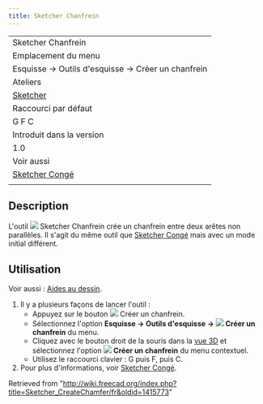 ```yaml
---
title: Sketcher Chanfrein
---
```

|  |
| --- |
| Sketcher Chanfrein |
| Emplacement du menu |
| Esquisse → Outils d'esquisse → Créer un chanfrein |
| Ateliers |
| [Sketcher](/Sketcher_Workbench/fr "Sketcher Workbench/fr") |
| Raccourci par défaut |
| G F C |
| Introduit dans la version |
| 1.0 |
| Voir aussi |
| [Sketcher Congé](/Sketcher_CreateFillet/fr "Sketcher CreateFillet/fr") |
|  |

## Description

L'outil ![](/images/Sketcher_CreateChamfer.svg) Sketcher Chanfrein crée un chanfrein entre deux arêtes non parallèles. Il s'agit du même outil que [Sketcher Congé](/Sketcher_CreateFillet/fr "Sketcher CreateFillet/fr") mais avec un mode initial différent.

## Utilisation

Voir aussi : [Aides au dessin](/Sketcher_Workbench/fr#Aides_au_dessin "Sketcher Workbench/fr").

1. Il y a plusieurs façons de lancer l'outil :
   * Appuyez sur le bouton ![](/images/Sketcher_CreateChamfer.svg) Créer un chanfrein.
   * Sélectionnez l'option **Esquisse → Outils d'esquisse → ![](/images/Sketcher_CreateChamfer.svg) Créer un chanfrein** du menu.
   * Cliquez avec le bouton droit de la souris dans la [vue 3D](/3D_view/fr "3D view/fr") et sélectionnez l'option **![](/images/Sketcher_CreateChamfer.svg) Créer un chanfrein** du menu contextuel.
   * Utilisez le raccourci clavier : G puis F, puis C.
2. Pour plus d'informations, voir [Sketcher Congé](/Sketcher_CreateFillet/fr#Utilisation "Sketcher CreateFillet/fr").

Retrieved from "<http://wiki.freecad.org/index.php?title=Sketcher_CreateChamfer/fr&oldid=1415773>"